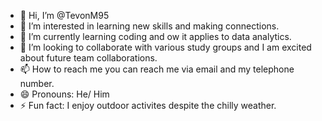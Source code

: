 - 👋 Hi, I’m @TevonM95
- 👀 I’m interested in learning new skills and making connections.
- 🌱 I’m currently learning coding and ow it applies to data analytics.
- 💞️ I’m looking to collaborate with various study groups and I am excited about future team collaborations.
- 📫 How to reach me you can reach me via email and my telephone number. 
- 😄 Pronouns: He/ Him
- ⚡ Fun fact: I enjoy outdoor activites despite the chilly weather.

<!---
TevonM95/TevonM95 is a ✨ special ✨ repository because its `README.md` (this file) appears on your GitHub profile.
You can click the Preview link to take a look at your changes.
--->
